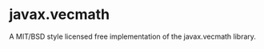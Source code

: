 javax.vecmath
=============

A MIT/BSD style licensed free implementation of the javax.vecmath library.
